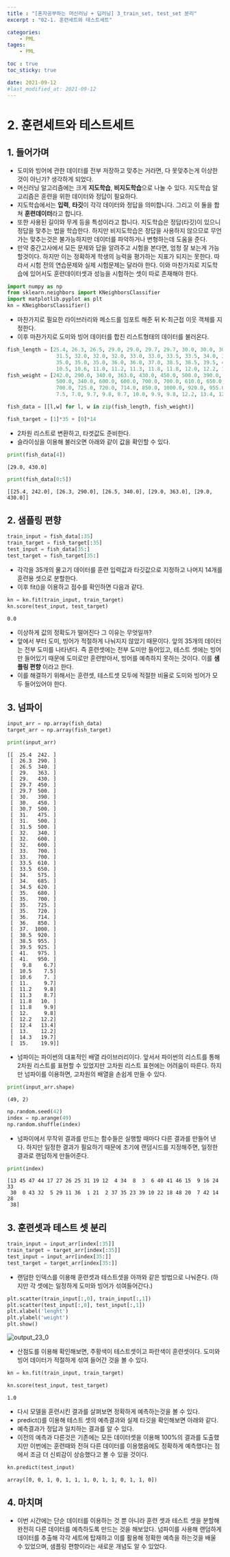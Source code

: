 ```yaml
---
title : "[혼자공부하는 머신러닝 + 딥러닝] 3_train_set, test_set 분리"
excerpt : "02-1. 훈련세트와 테스트세트"

categories:
    - PML
tages:
    - PML

toc : true
toc_sticky: true

date: 2021-09-12
#last_modified_at: 2021-09-12
---
```

# 2. 훈련세트와 테스트세트

## 1. 들어가며

- 도미와 빙어에 관한 데이터를 전부 저장하고 맞추는 거라면, 다 못맞추는게 이상한것이 아닌가? 생각하게 되었다.
- 머신러닝 알고리즘에는 크게 **지도학습**, **비지도학습**으로 나눌 수 있다. 지도학습 알고리즘은 훈련을 위한 데이터와 정답이 필요하다.
- 지도학습에서는 **입력**, **타깃**이 각각 데이터와 정답을 의미합니다. 그리고 이 둘을 합쳐 **훈련데이터**라고 합니다.
- 또한 사용된 길이와 무게 등을 특성이라고 합니다. 지도학습은 정답(타깃)이 있으니 정답을 맞추는 법을 학습한다. 하지만 비지도학습은 정답을 사용하지 않으므로 무언가는 맞추는것은 불가능하지만 데이터를 파악하거나 변형하는데 도움을 준다. 
- 만약 중간고사에서 모든 문제와 답을 알려주고 시험을 본다면, 엄청 잘 보는게 가능할것이다. 하지만 이는 정확하게 학생의 능력을 평가하는 지표가 되지는 못한다. 따라서 시험 전의 연습문제와 실제 시험문제는 달라야 한다. 이와 마찬가지로 지도학습에 있어서도 훈련데이터셋과 성능을 시험하는 셋이 따로 존재해야 한다.


```python
import numpy as np
from sklearn.neighbors import KNeighborsClassifier
import matplotlib.pyplot as plt
kn = KNeighborsClassifier()
```

- 마찬가지로 필요한 라이브러리와 메소드를 임포트 해준 뒤 K-최근접 이웃 객체를 지정한다.
- 이후 마찬가지로 도미와 빙어 데이터를 합친 리스트형태의 데이터를 불러온다.


```python
fish_length = [25.4, 26.3, 26.5, 29.0, 29.0, 29.7, 29.7, 30.0, 30.0, 30.7, 31.0, 31.0, 
                31.5, 32.0, 32.0, 32.0, 33.0, 33.0, 33.5, 33.5, 34.0, 34.0, 34.5, 35.0, 
                35.0, 35.0, 35.0, 36.0, 36.0, 37.0, 38.5, 38.5, 39.5, 41.0, 41.0, 9.8, 
                10.5, 10.6, 11.0, 11.2, 11.3, 11.8, 11.8, 12.0, 12.2, 12.4, 13.0, 14.3, 15.0]
fish_weight = [242.0, 290.0, 340.0, 363.0, 430.0, 450.0, 500.0, 390.0, 450.0, 500.0, 475.0, 500.0, 
                500.0, 340.0, 600.0, 600.0, 700.0, 700.0, 610.0, 650.0, 575.0, 685.0, 620.0, 680.0, 
                700.0, 725.0, 720.0, 714.0, 850.0, 1000.0, 920.0, 955.0, 925.0, 975.0, 950.0, 6.7, 
                7.5, 7.0, 9.7, 9.8, 8.7, 10.0, 9.9, 9.8, 12.2, 13.4, 12.2, 19.7, 19.9]
```


```python
fish_data = [[l,w] for l, w in zip(fish_length, fish_weight)]
```


```python
fish_target = [1]*35 + [0]*14
```

- 2차원 리스트로 변환하고, 타겟값도 준비한다.
- 슬라이싱을 이용해 불러오면 아래와 같이 값을 확인할 수 있다.


```python
print(fish_data[4])
```

    [29.0, 430.0]



```python
print(fish_data[0:5])
```

    [[25.4, 242.0], [26.3, 290.0], [26.5, 340.0], [29.0, 363.0], [29.0, 430.0]]

## 2. 샘플링 편향

```python
train_input = fish_data[:35]
train_target = fish_target[:35]
test_input = fish_data[35:]
test_target = fish_target[35:]
```

- 각각을 35개의 물고기 데이터를 훈련 입력값과 타깃값으로 지정하고 나머지 14개를 훈련용 셋으로 분할한다.
- 이후 fit()을 이용하고 점수를 확인하면 다음과 같다.


```python
kn = kn.fit(train_input, train_target)
kn.score(test_input, test_target)
```


    0.0

- 이상하게 값의 정확도가 떨어진다 그 이유는 무엇일까?
- 앞에서 부터 도미, 빙어가 적절하게 나눠지지 않았기 때문이다. 앞의 35개의 데이터는 전부 도미를 나타낸다. 즉 훈련셋에는 전부 도미만 들어있고, 테스트 셋에는 빙어만 들어있기 때문에 도미로만 훈련받아서, 빙어를 예측하지 못하는 것이다. 이를 **샘플링 편향** 이라고 한다.
- 이를 해결하기 위해서는 훈련셋, 테스트셋 모두에 적절한 비율로 도미와 빙어가 모두 들어있어야 한다.

## 3. 넘파이


```python
input_arr = np.array(fish_data)
target_arr = np.array(fish_target)
```


```python
print(input_arr)
```

    [[  25.4  242. ]
     [  26.3  290. ]
     [  26.5  340. ]
     [  29.   363. ]
     [  29.   430. ]
     [  29.7  450. ]
     [  29.7  500. ]
     [  30.   390. ]
     [  30.   450. ]
     [  30.7  500. ]
     [  31.   475. ]
     [  31.   500. ]
     [  31.5  500. ]
     [  32.   340. ]
     [  32.   600. ]
     [  32.   600. ]
     [  33.   700. ]
     [  33.   700. ]
     [  33.5  610. ]
     [  33.5  650. ]
     [  34.   575. ]
     [  34.   685. ]
     [  34.5  620. ]
     [  35.   680. ]
     [  35.   700. ]
     [  35.   725. ]
     [  35.   720. ]
     [  36.   714. ]
     [  36.   850. ]
     [  37.  1000. ]
     [  38.5  920. ]
     [  38.5  955. ]
     [  39.5  925. ]
     [  41.   975. ]
     [  41.   950. ]
     [   9.8    6.7]
     [  10.5    7.5]
     [  10.6    7. ]
     [  11.     9.7]
     [  11.2    9.8]
     [  11.3    8.7]
     [  11.8   10. ]
     [  11.8    9.9]
     [  12.     9.8]
     [  12.2   12.2]
     [  12.4   13.4]
     [  13.    12.2]
     [  14.3   19.7]
     [  15.    19.9]]


- 넘파이는 파이썬의 대표적인 배열 라이브러리이다. 앞서서 파이썬의 리스트를 통해 2차원 리스트를 표현할 수 있었지만 고차원 리스트 표현에는 어려움이 따른다. 하지만 넘파이를 이용하면, 고차원의 배열을 손쉽게 만들 수 있다.


```python
print(input_arr.shape)
```

    (49, 2)



```python
np.random.seed(42)
index = np.arange(49)
np.random.shuffle(index)
```

- 넘파이에서 무작위 결과를 만드는 함수들은 실행할 때마다 다른 결과를 만들어 낸다. 하지만 일정한 결과가 필요하기 때문에 초기에 랜덤시드를 지정해주면, 일정한 결과로 랜덤하게 만들어준다.


```python
print(index)
```

    [13 45 47 44 17 27 26 25 31 19 12  4 34  8  3  6 40 41 46 15  9 16 24 33
     30  0 43 32  5 29 11 36  1 21  2 37 35 23 39 10 22 18 48 20  7 42 14 28
     38]

## 3. 훈련셋과 테스트 셋 분리

```python
train_input = input_arr[index[:35]]
train_target = target_arr[index[:35]]
test_input = input_arr[index[35:]]
test_target = target_arr[index[35:]]
```

- 랜덤한 인덱스를 이용해 훈련셋과 테스트셋을 아까와 같은 방법으로 나눠준다. (하지만 각 셋에는 일정하게 도미와 빙어가 섞여들어간다.) 


```python
plt.scatter(train_input[:,0], train_input[:,1])
plt.scatter(test_input[:,0], test_input[:,1])
plt.xlabel('lenght')
plt.ylabel('weight')
plt.show()
```


![output_23_0](https://user-images.githubusercontent.com/37393115/132982523-d7b1773a-5456-4446-aaaf-aef7345af024.png)
    


- 산점도를 이용해 확인해보면, 주황색이 테스트셋이고 파란색이 훈련셋이다. 도미와 빙어 데이터가 적절하게 섞여 들어간 것을 볼 수 있다.


```python
kn = kn.fit(train_input, train_target)
```


```python
kn.score(test_input, test_target)
```


    1.0

- 다시 모델을 훈련시킨 결과를 살펴보면 정확하게 예측하는것을 볼 수 있다.
- predict()를 이용해 테스트 셋의 예측결과와 실제 타깃을 확인해보면 아래와 같다.
- 예측결과가 정답과 일치하는 결과를 알 수 있다. 
- 이전의 예측과 다른것은 기존에는 모든 데이터셋을 이용해 100%의 결과를 도출했지만 이번에는 훈련때와 전혀 다른 데이터를 이용했음에도 정확하게 예측했다는 점에서 조금 더 신뢰감이 상승했다고 볼 수 있을 것이다.


```python
kn.predict(test_input)
```


    array([0, 0, 1, 0, 1, 1, 1, 0, 1, 1, 0, 1, 1, 0])

## 4. 마치며

- 이번 시간에는 단순 데이터를 이용하는 것 뿐 아니라 훈련 셋과 테스트 셋을 분할해 완전히 다른 데이터를 예측하도록 만드는 것을 해보았다. 넘파이를 사용해 랜덤하게 데이터를 추출해 각각 세트에 탑재하고 이를 활용해 정확한 예측을 하는것을 배울 수 있었으며, 샘플링 편향이라는 새로운 개념도 알 수 있었다.

